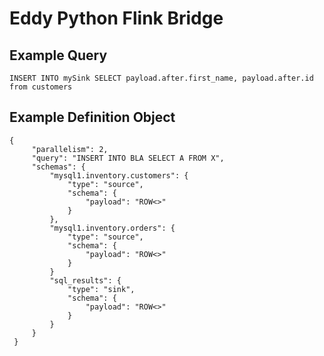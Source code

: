 # Eddy Python Flink Bridge

## Example Query
`INSERT INTO mySink SELECT payload.after.first_name, payload.after.id from customers`

## Example Definition Object
```
{
     "parallelism": 2,
     "query": "INSERT INTO BLA SELECT A FROM X",
     "schemas": {
         "mysql1.inventory.customers": {
             "type": "source",
             "schema": {
                 "payload": "ROW<>"
             }
         },
         "mysql1.inventory.orders": {
             "type": "source",
             "schema": {
                 "payload": "ROW<>"
             }
         }
         "sql_results": {
             "type": "sink",
             "schema": {
                 "payload": "ROW<>"
             }
         }
     }
 }
 ```
